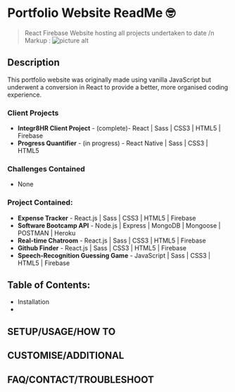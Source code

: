 
# Portfolio Website ReadMe :nerd_face:
> React Firebase Website hosting all projects undertaken to date
/n Markup : ![picture alt](http://via.placeholder.com/200x150 "Title is optional")

## Description
This portfolio website was originally made using vanilla JavaScript but underwent a conversion in React to provide a better, more organised coding experience.

### Client Projects
- __Integr8HR Client Project__ - (complete)- React | Sass | CSS3 | HTML5 | Firebase
- __Progress Quantifier__ - (in progress) - React Native | Sass | CSS3 | HTML5

### Challenges Contained
- None

### Project Contained:
- __Expense Tracker__ - React.js | Sass | CSS3 | HTML5 | Firebase
- __Software Bootcamp API__ - Node.js | Express | MongoDB | Mongoose | POSTMAN | Heroku 
- __Real-time Chatroom__ - React.js | Sass | CSS3 | HTML5 | Firebase
- __Github Finder__ - React.js | Sass | CSS3 | HTML5 | Firebase
- __Speech-Recognition Guessing Game__ - JavaScript | Sass | CSS3 | HTML5 | Firebase

## Table of Contents:
- Installation
- 

## SETUP/USAGE/HOW TO

## CUSTOMISE/ADDITIONAL

## FAQ/CONTACT/TROUBLESHOOT
